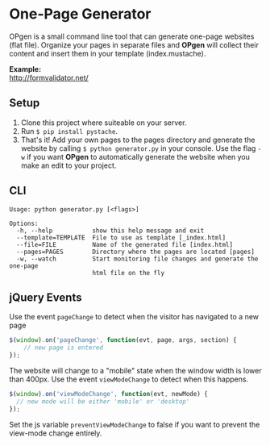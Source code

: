 # One-Page Generator

OPgen is a small command line tool that can generate one-page websites (flat file). Organize your pages in separate
files and **OPgen** will collect their content and insert them in your template (index.mustache).

**Example:**<br />http://formvalidator.net/

## Setup

1. Clone this project where suiteable on your server.
2. Run `$ pip install pystache`.
3. That's it! Add your own pages to the pages directory and generate the website by calling `$ python generator.py` in your console.
Use the flag `-w` if you want **OPgen** to automatically generate the website when you make an edit to your project.

## CLI

```
Usage: python generator.py [<flags>]

Options:
  -h, --help           show this help message and exit
  --template=TEMPLATE  File to use as template [_index.html]
  --file=FILE          Name of the generated file [index.html]
  --pages=PAGES        Directory where the pages are located [pages]
  -w, --watch          Start monitoring file changes and generate the one-page
                       html file on the fly
```


## jQuery Events

Use the event `pageChange` to detect when the visitor has navigated to a new page

```js
$(window).on('pageChange', function(evt, page, args, section) {
    // new page is entered
});
```

The website will change to a "mobile" state when the window width is lower than 400px. Use the event `viewModeChange` to
detect when this happens.

```js
$(window).on('viewModeChange', function(evt, newMode) {
  // new mode will be either 'mobile' or 'desktop'
});
```

Set the js variable `preventViewModeChange` to false if you want to prevent the view-mode change entirely.
